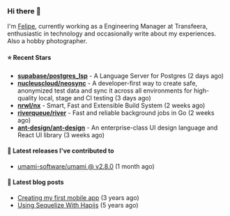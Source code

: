 ### Hi there 👋

I'm [Felipe](https://felipe.im), currently working as a Engineering Manager at Transfeera, enthusiastic in technology and occasionally write about my experiences. Also a hobby photographer.

#### ⭐ Recent Stars
- **[supabase/postgres_lsp](https://github.com/supabase/postgres_lsp)** - A Language Server for Postgres (2 days ago)
- **[nucleuscloud/neosync](https://github.com/nucleuscloud/neosync)** - A developer-first way to create safe, anonymized test data and sync it across all environments for high-quality local, stage and CI testing (3 days ago)
- **[nrwl/nx](https://github.com/nrwl/nx)** - Smart, Fast and Extensible Build System (2 weeks ago)
- **[riverqueue/river](https://github.com/riverqueue/river)** - Fast and reliable background jobs in Go (2 weeks ago)
- **[ant-design/ant-design](https://github.com/ant-design/ant-design)** - An enterprise-class UI design language and React UI library (3 weeks ago)

#### 🚀 Latest releases I've contributed to


- [umami-software/umami @ v2.8.0](https://github.com/umami-software/umami/releases/tag/v2.8.0) (1 month ago)

#### 📄 Latest blog posts
- [Creating my first mobile app](https://felipe.im/posts/creating-my-first-mobile-app/) (3 years ago)
- [Using Sequelize With Hapijs](https://felipe.im/posts/using-sequelize-with-hapijs/) (5 years ago)